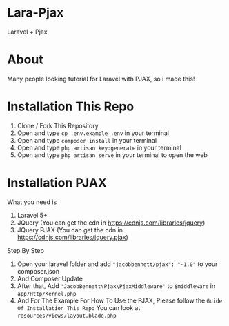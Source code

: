 # Lara-Pjax
Laravel + Pjax

# About
Many people looking tutorial for Laravel with PJAX, so i made this!

# Installation This Repo
1. Clone / Fork This Repository
2. Open and type ```cp .env.example .env``` in your terminal
3. Open and type ```composer install``` in your terminal
4. Open and type ```php artisan key:generate``` in your terminal
5. Open and type ```php artisan serve``` in your terminal to open the web

# Installation PJAX
What you need is 
1. Laravel 5+
2. JQuery (You can get the cdn in https://cdnjs.com/libraries/jquery)
3. JQuery PJAX (You can get the cdn in https://cdnjs.com/libraries/jquery.pjax)

Step By Step
1. Open your laravel folder and add ```"jacobbennett/pjax": "~1.0"``` to your composer.json
2. And Composer Update
3. After that, Add ```'JacobBennett\Pjax\PjaxMiddleware'``` to ```$middleware``` in ```app/Http/Kernel.php```
4. And For The Example For How To Use the PJAX, Please follow the ```Guide Of Installation This Repo``` You can look at ```resources/views/layout.blade.php```
